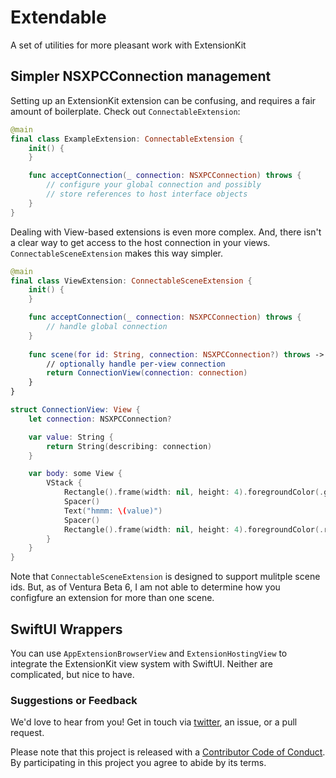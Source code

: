 # Extendable
A set of utilities for more pleasant work with ExtensionKit

## Simpler NSXPCConnection management

Setting up an ExtensionKit extension can be confusing, and requires a fair amount of boilerplate. Check out `ConnectableExtension`:

```swift
@main
final class ExampleExtension: ConnectableExtension {
    init() {
    }

    func acceptConnection(_ connection: NSXPCConnection) throws {
        // configure your global connection and possibly
        // store references to host interface objects
    }
}
```

Dealing with View-based extensions is even more complex. And, there isn't a clear way to get access to the host connection in your views. `ConnectableSceneExtension` makes this way simpler.

```swift
@main
final class ViewExtension: ConnectableSceneExtension {
    init() {
    }

    func acceptConnection(_ connection: NSXPCConnection) throws {
        // handle global connection
    }
    
    func scene(for id: String, connection: NSXPCConnection?) throws -> Body
        // optionally handle per-view connection
        return ConnectionView(connection: connection)
    }
}

struct ConnectionView: View {
    let connection: NSXPCConnection?

    var value: String {
        return String(describing: connection)
    }

    var body: some View {
        VStack {
            Rectangle().frame(width: nil, height: 4).foregroundColor(.green)
            Spacer()
            Text("hmmm: \(value)")
            Spacer()
            Rectangle().frame(width: nil, height: 4).foregroundColor(.red)
        }
    }
}
```

Note that `ConnectableSceneExtension` is designed to support mulitple scene ids. But, as of Ventura Beta 6, I am not able to determine how you configfure an extension for more than one scene.

## SwiftUI Wrappers

You can use `AppExtensionBrowserView` and `ExtensionHostingView` to integrate the ExtensionKit view system with SwiftUI. Neither are complicated, but nice to have.

### Suggestions or Feedback

We'd love to hear from you! Get in touch via [twitter](https://twitter.com/chimehq), an issue, or a pull request.

Please note that this project is released with a [Contributor Code of Conduct](CODE_OF_CONDUCT.md). By participating in this project you agree to abide by its terms.
